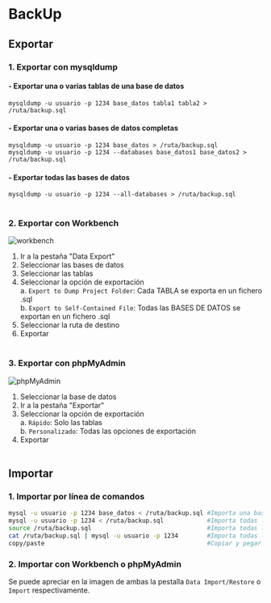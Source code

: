 # BackUp
## Exportar
### 1. Exportar con mysqldump
#### - Exportar una o varias tablas de una base de datos
```mysqldump -u usuario -p 1234 base_datos tabla1 tabla2 > /ruta/backup.sql```

#### - Exportar una o varias bases de datos completas
```mysqldump -u usuario -p 1234 base_datos > /ruta/backup.sql```  
```mysqldump -u usuario -p 1234 --databases base_datos1 base_datos2 > /ruta/backup.sql```

#### - Exportar todas las bases de datos
```mysqldump -u usuario -p 1234 --all-databases > /ruta/backup.sql```
<br><br>

### 2. Exportar con Workbench
![workbench](./img/workbench.png)
1. Ir a la pestaña "Data Export"
2. Seleccionar las bases de datos
3. Seleccionar las tablas
4. Seleccionar la opción de exportación  
  a. `Export to Dump Project Folder`: Cada TABLA se exporta en un fichero .sql  
  b. `Export to Self-Contained File`: Todas las BASES DE DATOS se exportan en un fichero .sql
5. Seleccionar la ruta de destino
6. Exportar
<br><br>

### 3. Exportar con phpMyAdmin
![phpMyAdmin](./img/phpmyadmin.jpg)
1. Seleccionar la base de datos
2. Ir a la pestaña "Exportar"
3. Seleccionar la opción de exportación  
  a. `Rápido`: Solo las tablas  
  b. `Personalizado`: Todas las opciones de exportación
4. Exportar
<br><br>

## Importar
### 1. Importar por línea de comandos
```bash
mysql -u usuario -p 1234 base_datos < /ruta/backup.sql #Importa una base de datos redirigiendo el fichero
mysql -u usuario -p 1234 < /ruta/backup.sql            #Importa todas las bases de datos redirigiendo el fichero
source /ruta/backup.sql                                #Importa todas las bases de datos con source
cat /ruta/backup.sql | mysql -u usuario -p 1234        #Importa todas las bases de datos con tuberías
copy/paste                                             #Copiar y pegar el contenido del fichero
```

### 2. Importar con Workbench o phpMyAdmin
Se puede apreciar en la imagen de ambas la pestalla `Data Import/Restore` o `Import` respectivamente.